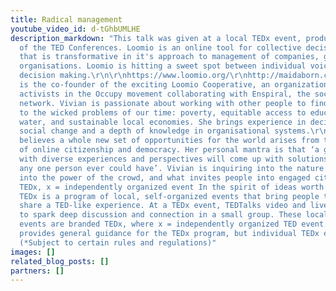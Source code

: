 ```yaml
---
title: Radical management
youtube_video_id: d-tGhbUMLHE
description_markdown: "This talk was given at a local TEDx event, produced independently
  of the TED Conferences. Loomio is an online tool for collective decision making
  that is transformative in it's approach to management of companies, groups or community
  organisations. Loomio is hitting a sweet spot between individual voice and collective
  decision making.\r\n\r\nhttps://www.loomio.org/\r\nhttp://maidaborn.com/\r\nhttp://tedxauckland.com/\n\nVivien
  is the co-founder of the exciting Loomio Cooperative, an organization born from
  activists in the Occupy movement collaborating with Enspiral, the social enterprise
  network. Vivian is passionate about working with other people to find scalable solutions
  to the wicked problems of our time: poverty, equitable access to education, clean
  water, and sustainable local economies. She brings experience in decision making,
  social change and a depth of knowledge in organisational systems.\r\n\r\nVivien
  believes a whole new set of opportunities for the world arises from the intersection
  of online citizenship and democracy. Her personal mantra is that ‘a group of people
  with diverse experiences and perspectives will come up with solutions better than
  any one person ever could have’. Vivian is inquiring into the nature of collaboration,
  into the power of the crowd, and what invites people into engaged citizenship.\n\nAbout
  TEDx, x = independently organized event In the spirit of ideas worth spreading,
  TEDx is a program of local, self-organized events that bring people together to
  share a TED-like experience. At a TEDx event, TEDTalks video and live speakers combine
  to spark deep discussion and connection in a small group. These local, self-organized
  events are branded TEDx, where x = independently organized TED event. The TED Conference
  provides general guidance for the TEDx program, but individual TEDx events are self-organized.*
  (*Subject to certain rules and regulations)"
images: []
related_blog_posts: []
partners: []
---
```


